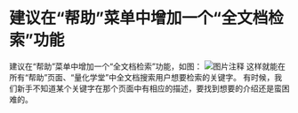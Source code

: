 # 建议在“帮助”菜单中增加一个“全文档检索”功能

建议在“帮助”菜单中增加一个“全文档检索”功能，如图：
![图片注释](http://storage-uqer.datayes.com/5814ac48228e5b43f85c24ed/bfd32182-6958-11e7-bb11-0242ac140002)
这样就能在所有“帮助”页面、“量化学堂”中全文档搜索用户想要检索的关键字。
有时候，我们新手不知道某个关键字在那个页面中有相应的描述，要找到想要的介绍还是蛮困难的。
